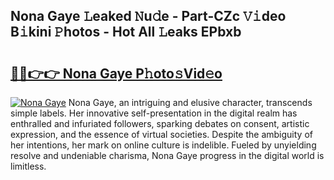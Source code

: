 ## Nona Gaye 𝙻eaked 𝙽u𝚍e - Part-CZc 𝚅𝚒deo B𝚒kini 𝙿hotos - Hot All 𝙻eaks EPbxb

# <h2><a href="http://ld0asgq.urlbe.top/?page=Nona+Gaye">🔗🔗👉👉 Nona Gaye P𝚑oto𝚜Vid𝚎o</a></h2>

[![Nona Gaye](https://i.imgur.com/eBuTRDB.gif)](http://ld0asgq.urlbe.top/?page=Nona+Gaye)
Nona Gaye, an intriguing and elusive character, transcends simple labels. Her innovative self-presentation in the digital realm has enthralled and infuriated followers, sparking debates on consent, artistic expression, and the essence of virtual societies. Despite the ambiguity of her intentions, her mark on online culture is indelible. Fueled by unyielding resolve and undeniable charisma, Nona Gaye progress in the digital world is limitless.
